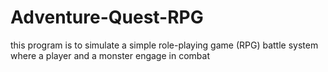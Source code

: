 # Adventure-Quest-RPG

this program is to simulate a simple role-playing game (RPG) battle system where a player and a monster engage in combat
